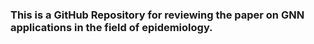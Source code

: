 ### This is a GitHub Repository for reviewing the paper on GNN applications in the field of epidemiology.
